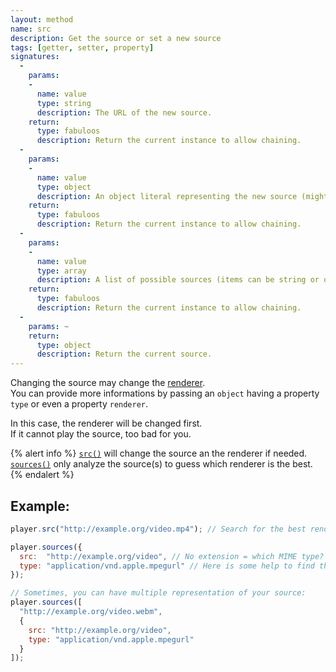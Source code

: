 ```yaml
---
layout: method
name: src
description: Get the source or set a new source
tags: [getter, setter, property]
signatures:
  -
    params:
    -
      name: value
      type: string
      description: The URL of the new source.
    return:
      type: fabuloos
      description: Return the current instance to allow chaining.
  -
    params:
    -
      name: value
      type: object
      description: An object literal representing the new source (might have additional properties).
    return:
      type: fabuloos
      description: Return the current instance to allow chaining.
  -
    params:
    -
      name: value
      type: array
      description: A list of possible sources (items can be string or object as described above).
    return:
      type: fabuloos
      description: Return the current instance to allow chaining.
  -
    params: ~
    return:
      type: object
      description: Return the current source.
---
```


Changing the source may change the [renderer](/documentation/renderers.html).  
You can provide more informations by passing an `object` having a property `type` or even a property `renderer`.

In this case, the renderer will be changed first.  
If it cannot play the source, too bad for you.

{% alert info %}
[`src()`](/documentation/api/src.html) will change the source an the renderer if needed. [`sources()`](/documentation/api/sources.html) only analyze the source(s) to guess which renderer is the best.
{% endalert %}

## Example:
```js
player.src("http://example.org/video.mp4"); // Search for the best renderer and use it

player.sources({
  src:  "http://example.org/video", // No extension = which MIME type?
  type: "application/vnd.apple.mpegurl" // Here is some help to find the right renderer
});

// Sometimes, you can have multiple representation of your source:
player.sources([
  "http://example.org/video.webm",
  {
    src: "http://example.org/video",
    type: "application/vnd.apple.mpegurl"
  }
]);
```